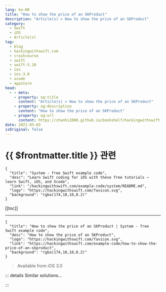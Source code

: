 ```yaml
---
lang: ko-KR
title: "How to show the price of an SKProduct"
description: "Article(s) > How to show the price of an SKProduct"
category:
  - Swift
  - iOS
  - Article(s)
tag: 
  - blog
  - hackingwithswift.com
  - crashcourse
  - swift
  - swift-5.10
  - ios
  - ios-3.0
  - xcode
  - appstore
head:
  - - meta:
    - property: og:title
      content: "Article(s) > How to show the price of an SKProduct"
    - property: og:description
      content: "How to show the price of an SKProduct"
    - property: og:url
      content: https://chanhi2000.github.io/bookshelf/hackingwithswift.com/example-code/how-to-show-the-price-of-an-skproduct.html
date: 2021-03-03
isOriginal: false
---
```


# {{ $frontmatter.title }} 관련

```component VPCard
{
  "title": "System - free Swift example code",
  "desc": "Learn Swift coding for iOS with these free tutorials – learn Swift, iOS, and Xcode",
  "link": "/hackingwithswift.com/example-code/system/README.md",
  "logo": "https://hackingwithswift.com/favicon.svg",
  "background": "rgba(174,10,10,0.2)"
}
```

[[toc]]

---

```component VPCard
{
  "title": "How to show the price of an SKProduct | System - free Swift example code",
  "desc": "How to show the price of an SKProduct",
  "logo": "https://hackingwithswift.com/favicon.svg",
  "link": "https://hackingwithswift.com/example-code/how-to-show-the-price-of-an-skproduct",
  "background": "rgba(174,10,10,0.2)"
}
```

> Available from iOS 3.0

<!-- TODO: 작성 -->

<!-- 
StoreKit products come with `price` and `priceLocale` properties but it takes a little effort to combine those two together in order to show a user-friendly price in your interface.

Fortunately, one small extension to `SKProduct` will provide you with a `localizedPrice` property you can use to do that work for you:

```swift
extension SKProduct {
    var localizedPrice: String {
        let formatter = NumberFormatter()
        formatter.numberStyle = .currency
        formatter.locale = priceLocale
        return formatter.string(from: price)!
    }
}
```

-->

::: details Similar solutions…

<!--
/quick-start/swiftui/how-to-show-an-alert">How to show an alert 
/quick-start/swiftui/how-to-show-a-map-view">How to show a Map view 
/quick-start/swiftui/how-to-show-multiple-alerts-in-a-single-view">How to show multiple alerts in a single view 
/example-code/uikit/how-do-you-show-a-modal-view-controller-when-a-uitabbarcontroller-tab-is-tapped">How do you show a modal view controller when a UITabBarController tab is tapped? 
/quick-start/swiftui/how-to-show-an-action-sheet">How to show an action sheet</a>
-->

:::

